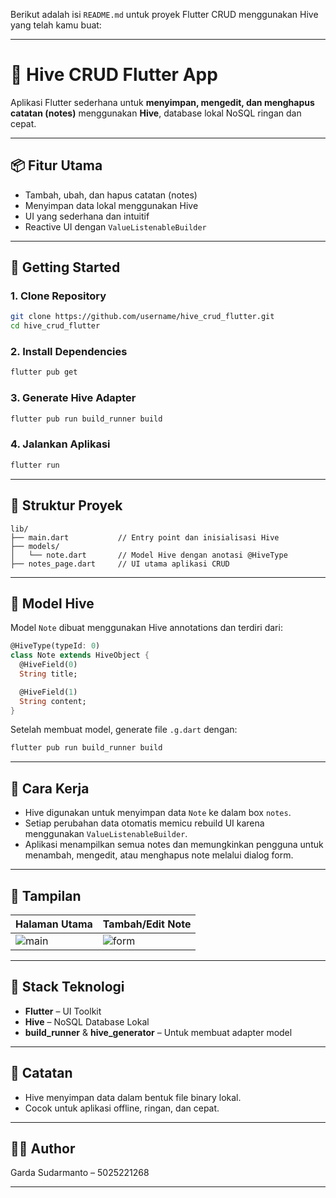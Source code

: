 Berikut adalah isi `README.md` untuk proyek Flutter CRUD menggunakan Hive yang telah kamu buat:

---

# 📒 Hive CRUD Flutter App

Aplikasi Flutter sederhana untuk **menyimpan, mengedit, dan menghapus catatan (notes)** menggunakan **Hive**, database lokal NoSQL ringan dan cepat.

---

## 📦 Fitur Utama

- Tambah, ubah, dan hapus catatan (notes)
- Menyimpan data lokal menggunakan Hive
- UI yang sederhana dan intuitif
- Reactive UI dengan `ValueListenableBuilder`

---

## 🚀 Getting Started

### 1. Clone Repository

```bash
git clone https://github.com/username/hive_crud_flutter.git
cd hive_crud_flutter
```

### 2. Install Dependencies

```bash
flutter pub get
```

### 3. Generate Hive Adapter

```bash
flutter pub run build_runner build
```

### 4. Jalankan Aplikasi

```bash
flutter run
```

---

## 🧱 Struktur Proyek

```
lib/
├── main.dart           // Entry point dan inisialisasi Hive
├── models/
│   └── note.dart       // Model Hive dengan anotasi @HiveType
├── notes_page.dart     // UI utama aplikasi CRUD
```

---

## 📂 Model Hive

Model `Note` dibuat menggunakan Hive annotations dan terdiri dari:

```dart
@HiveType(typeId: 0)
class Note extends HiveObject {
  @HiveField(0)
  String title;

  @HiveField(1)
  String content;
}
```

Setelah membuat model, generate file `.g.dart` dengan:
```bash
flutter pub run build_runner build
```

---

## 🧠 Cara Kerja

- Hive digunakan untuk menyimpan data `Note` ke dalam box `notes`.
- Setiap perubahan data otomatis memicu rebuild UI karena menggunakan `ValueListenableBuilder`.
- Aplikasi menampilkan semua notes dan memungkinkan pengguna untuk menambah, mengedit, atau menghapus note melalui dialog form.

---

## 📸 Tampilan

| Halaman Utama | Tambah/Edit Note |
|---------------|------------------|
| ![main](https://via.placeholder.com/200x400.png?text=Main+Page) | ![form](https://via.placeholder.com/200x400.png?text=Form+Dialog) |



---

## 🧪 Stack Teknologi

- **Flutter** – UI Toolkit
- **Hive** – NoSQL Database Lokal
- **build_runner** & **hive_generator** – Untuk membuat adapter model

---

## 📌 Catatan

- Hive menyimpan data dalam bentuk file binary lokal.
- Cocok untuk aplikasi offline, ringan, dan cepat.

---

## 👨‍💻 Author

Garda Sudarmanto – 5025221268

---
